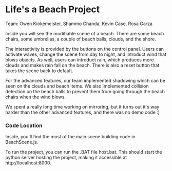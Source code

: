 # Life's a Beach Project

Team: Owen Kiokemeister, Shammo Chanda, Kevin Case, Rosa Garza

Inside you will see the modifiable scene of a beach. There are some beach chairs, some umbrellas, a couple of beach balls, clouds, and the shore.

The interactivity is provided by the buttons on the control panel. Users can activate waves, change the scene from day to night, and introduct wind that blows objects. As well, users can introduct rain, which produces more clouds and makes rain fall on the beach. There is also a reset button that takes the scene back to default.

For the advanced features, our team implemented shadowing which can be seen on the clouds and beach items. We also implemented collision detection on the beach balls to prevent them from going through the beach chairs when the wind blows.

We spent a really long time working on mirroring, but it turns out it's way harder than the other advanced features, and there was no demo code :)


### Code Location

Inside, you'll find the most of the main scene building code in BeachScene.js.

To run the project, you can run the .BAT file host.bat. This should start the python server hosting the project, making it accessible at http://localhost:8000. 